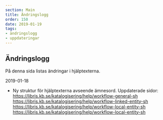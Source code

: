 ```yaml
---
section: Main
title: Ändringslogg
order: 150
date: 2019-01-19
tags:
- ändringslogg
- uppdateringar
---
```


## Ändringslogg

På denna sida listas ändringar i hjälptexterna. 

2019-01-18
* Ny struktur för hjälptexterna avseende ämnesord. Uppdaterade sidor: https://libris.kb.se/katalogisering/help/workflow-general-sh https://libris.kb.se/katalogisering/help/workflow-linked-entity-sh https://libris.kb.se/katalogisering/help/workflow-local-entity-sh https://libris.kb.se/katalogisering/help/workflow-local-entity-sh
